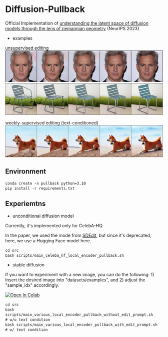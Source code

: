# Diffusion-Pullback
Official Implementation of [understanding the latent space of diffusion models through the lens of riemannian geometry](https://arxiv.org/abs/2307.12868) (NeurIPS 2023)

- examples

unsupervised editing
![celeba](./figures/x0_gen-Edit_xt-CelebA_HQ_0-edit_1.0T-mid-block_0-pc_000_neg.png)
![sd_without_prompt](./figures/x0_gen-Edit_zt-Examples_2-edit_0.7T-mid-block_0-pc_000_pos-edit_prompt_.png)

weekly-supervised editing (text-conditioned)
![sd_with_prompt](./figures/x0_gen-Edit_zt-Examples_5-edit_0.7T-mid-block_0-pc_001_pos-edit_prompt_sitting_dog.png)

## Environment
```
conda create -n pullback python=3.10
pip install -r requirements.txt
```

## Experiemtns

- unconditional diffusion model

Currently, it's implemented only for CelebA-HQ. 

In the paper, we used the mode from [SDEdit](https://github.com/ermongroup/SDEdit), but since it's deprecated, here, we use a Hugging Face model here.

```
cd src
bash scripts/main_celeba_hf_local_encoder_pullback.sh
```

- stable diffusion 

If you want to experiment with a new image, you can do the following: 1) Insert the desired image into "datasets/examples", and 2) adjust the "sample_idx" accordingly.

[![Open In Colab](https://colab.research.google.com/assets/colab-badge.svg)](https://colab.research.google.com/github/enkeejunior1/blob/Diffusion-Pullback/example-code.ipynb)

```
cd src
bash scripts/main_various_local_encoder_pullback_without_edit_prompt.sh     # w/o text condition
bash scripts/main_various_local_encoder_pullback_with_edit_prompt.sh        # w/ text condition
```
